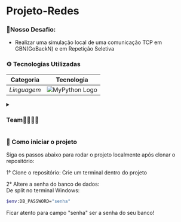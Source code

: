 # Projeto-Redes

<sumary><h3>🧱Nosso Desafio:</h3></sumary>
 + Realizar uma simulação local de uma comunicação TCP em GBN(GoBackN) e em Repetição Seletiva

<h3>⚙ Tecnologias Utilizadas</h3>

| Categoria                   | Tecnologia                                                                           |
|-----------------------------|--------------------------------------------------------------------------------------|
| *Linguagem*            | <img src="https://i0.wp.com/junilearning.com/wp-content/uploads/2020/06/python-programming-language.webp?fit=800%2C800&ssl=1" alt="MyPython Logo" style="border-radius: 3px;"> |


<details>
 <summary><h3>Team👩‍👩‍👦‍👦</h3></summary>
 <h3>Siga-nos para acompanhar projetos futuros:</h3>
 Breno Monteiro Rodrigues Lira: https://github.com/Breno-Lira<br>
 Felipe Nunes Morgado: https://github.com/FelipeNMorgado<br>
 Lucas de Holanda de Barros Soares: https://github.com/LucasHolandaBarros<br>
 Anderson Gomes: https://github.com/AndG087<br>
 Arthur Vinicius: https://github.com/Art-2005<br>
  
</details>

<summary><h3>🚀 Como iniciar o projeto</h3></summary>
 
 Siga os passos abaixo para rodar o projeto localmente após clonar o repositório:

 1° Clone o repositório:
  Crie um terminal dentro do projeto

2° Altere a senha do banco de dados:<br>
  De split no terminal 
Windows:
```bash
$env:DB_PASSWORD="senha"
```
Ficar atento para campo "senha" ser a senha do seu banco!
</details>
